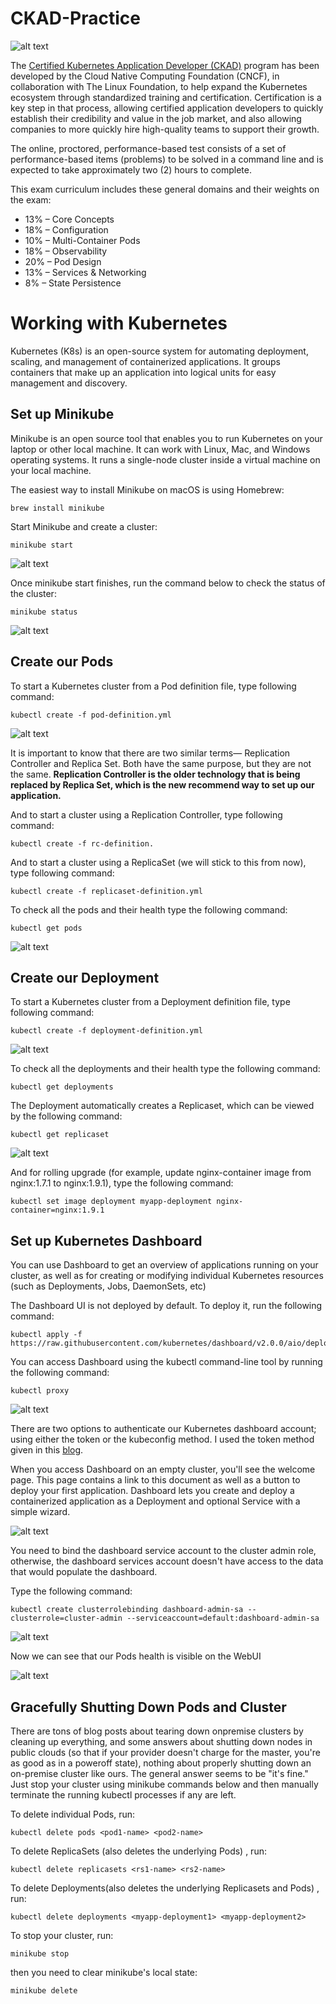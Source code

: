 # CKAD-Practice

![alt text](./images/ckad-logo.png)

The [Certified Kubernetes Application Developer (CKAD)](https://www.cncf.io/certification/ckad/) program has been developed by the Cloud Native Computing Foundation (CNCF), in collaboration with The Linux Foundation, to help expand the Kubernetes ecosystem through standardized training and certification. Certification is a key step in that process, allowing certified application developers to quickly establish their credibility and value in the job market, and also allowing companies to more quickly hire high-quality teams to support their growth.

The online, proctored, performance-based test consists of a set of performance-based items (problems) to be solved in a command line and is expected to take approximately two (2) hours to complete.

This exam curriculum includes these general domains and their weights on the exam:

* 13% – Core Concepts
* 18% – Configuration
* 10% – Multi-Container Pods
* 18% – Observability
* 20% – Pod Design
* 13% – Services & Networking
* 8% – State Persistence

# Working with Kubernetes

Kubernetes (K8s) is an open-source system for automating deployment, scaling, and management of containerized applications. It groups containers that make up an application into logical units for easy management and discovery. 

## Set up Minikube

Minikube is an open source tool that enables you to run Kubernetes on your laptop or other local machine. It can work with Linux, Mac, and Windows operating systems. It runs a single-node cluster inside a virtual machine on your local machine.

The easiest way to install Minikube on macOS is using Homebrew:

	brew install minikube

Start Minikube and create a cluster:

	minikube start

![alt text](./images/minikube.png)

Once minikube start finishes, run the command below to check the status of the cluster:

	minikube status

![alt text](./images/minikube-status.png)

## Create our Pods

To start a Kubernetes cluster from a Pod definition file, type following command:

	kubectl create -f pod-definition.yml

![alt text](./images/pod-created.png)

It is important to know that there are two similar terms— Replication Controller and Replica Set. Both have the same purpose, but they are not the same. **Replication Controller is the older technology that is being replaced by Replica Set, which is the new recommend way to set up our application.** 

And to start a cluster using a Replication Controller, type following command:

	kubectl create -f rc-definition.

And to start a cluster using a ReplicaSet (we will stick to this from now), type following command:

	kubectl create -f replicaset-definition.yml

To check all the pods and their health type the following command:

	kubectl get pods

![alt text](./images/get-pod.png)

## Create our Deployment

To start a Kubernetes cluster from a Deployment definition file, type following command:

	kubectl create -f deployment-definition.yml

![alt text](./images/deployment-created.png)

To check all the deployments and their health type the following command:

	kubectl get deployments

The Deployment automatically creates a Replicaset, which can be viewed by the following command:

	kubectl get replicaset

![alt text](./images/deployment-pods-rs.png)

And for rolling upgrade (for example, update nginx-container image from nginx:1.7.1 to nginx:1.9.1), type the following command:

	kubectl set image deployment myapp-deployment nginx-container=nginx:1.9.1

## Set up Kubernetes Dashboard

You can use Dashboard to get an overview of applications running on your cluster, as well as for creating or modifying individual Kubernetes resources (such as Deployments, Jobs, DaemonSets, etc)

The Dashboard UI is not deployed by default. To deploy it, run the following command:

	kubectl apply -f https://raw.githubusercontent.com/kubernetes/dashboard/v2.0.0/aio/deploy/recommended.yaml

You can access Dashboard using the kubectl command-line tool by running the following command:

	kubectl proxy 

![alt text](./images/dashboard.png)

There are two options to authenticate our Kubernetes dashboard account; using either the token or the kubeconfig method. I used the token method given in this [blog](https://www.replex.io/blog/how-to-install-access-and-add-heapster-metrics-to-the-kubernetes-dashboard).

When you access Dashboard on an empty cluster, you'll see the welcome page. This page contains a link to this document as well as a button to deploy your first application. Dashboard lets you create and deploy a containerized application as a Deployment and optional Service with a simple wizard. 

![alt text](./images/WebUI-dashboard.png)

You need to bind the dashboard service account to the cluster admin role, otherwise, the dashboard services account doesn't have access to the data that would populate the dashboard.

Type the following command: 

	kubectl create clusterrolebinding dashboard-admin-sa --clusterrole=cluster-admin --serviceaccount=default:dashboard-admin-sa

![alt text](./images/dashboard-binding.png)

Now we can see that our Pods health is visible on the WebUI

![alt text](./images/WebUI-dashboard-access-on.png)

## Gracefully Shutting Down Pods and Cluster

There are tons of blog posts about tearing down onpremise clusters by cleaning up everything, and some answers about shutting down nodes in public clouds (so that if your provider doesn't charge for the master, you're as good as in a poweroff state), nothing about properly shutting down an on-premise cluster like ours. The general answer seems to be "it's fine." Just stop your cluster using minikube commands below and then manually terminate the running kubectl processes if any are left.

To delete individual Pods, run: 

	kubectl delete pods <pod1-name> <pod2-name>

To delete ReplicaSets (also deletes the underlying Pods) , run:

	kubectl delete replicasets <rs1-name> <rs2-name>

To delete Deployments(also deletes the underlying Replicasets and Pods) , run:

	kubectl delete deployments <myapp-deployment1> <myapp-deployment2>

To stop your cluster, run:

	minikube stop

then you need to clear minikube's local state:

	minikube delete


